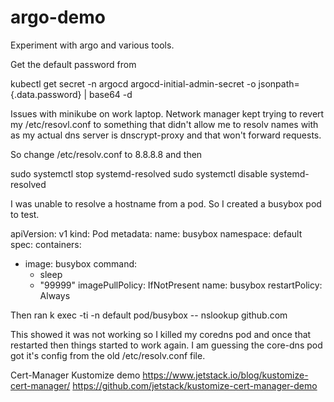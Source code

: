 # argo-demo
Experiment with argo and various tools.


Get the default password from 

kubectl get secret -n argocd argocd-initial-admin-secret  -o jsonpath={.data.password} | base64 -d

Issues with minikube on work laptop.
Network manager kept trying to revert my /etc/resovl.conf to something that didn't allow me to resolv names with as my actual dns server is dnscrypt-proxy and that won't forward requests.

So change /etc/resolv.conf to 8.8.8.8 and then

sudo systemctl stop systemd-resolved
sudo systemctl disable systemd-resolved

I was unable to resolve a hostname from a pod.  So I created a busybox pod to test.

apiVersion: v1
kind: Pod
metadata:
  name: busybox
  namespace: default
spec:
  containers:
  - image: busybox
    command:
      - sleep
      - "99999"
    imagePullPolicy: IfNotPresent
    name: busybox
  restartPolicy: Always

  Then ran
  k exec -ti -n default pod/busybox -- nslookup github.com

This showed it was not working so I killed my coredns pod and once that restarted then things started to work again.  I am guessing the core-dns pod got it's config from the old /etc/resolv.conf file.


Cert-Manager Kustomize demo
  https://www.jetstack.io/blog/kustomize-cert-manager/
  https://github.com/jetstack/kustomize-cert-manager-demo
